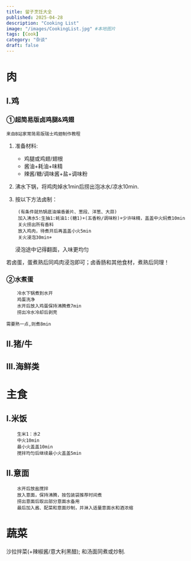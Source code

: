 ```yaml
---
title: 留子烹饪大全
published: 2025-04-28
description: "Cooking List"
image: "/images/CookingList.jpg" #本地图片
tags: [Cook]
category: "杂谈"
draft: false 
---
```


<style>
.photo {
    display: flex;
    flex-direction: column;
    align-items: center;
    text-align: center;
}

.photo img {
    margin: 0;
    max-width: 100%;
}

.photo p {
    font-size: 10px;
}
</style>

# 肉

## I.鸡

### ①超简易版卤鸡腿&鸡翅

`来自B站家常简易版瑞士鸡翅制作教程`

1. 准备材料:

    - 鸡腿或鸡翅/翅根
    - 酱油+耗油+味精
    - 辣酱/糖/调味酱+盐+调味粉

2. 沸水下锅，将鸡肉焯水1min后捞出泡冰水/凉水10min.

3. 按以下方法卤制：

        (有条件就热锅底油煸香姜片、葱段、洋葱、大蒜)
        加入沸水5:生抽1:蚝油1:(糖1)+(五香粉/调味粉)+少许味精，盖盖中火焖煮10min
        关火捞出所有香料
        放入鸡肉，待煮开后再盖盖小火5min
        关火浸泡30min+

    浸泡途中记得翻面，入味更均匀

若卤蛋，蛋煮熟后同鸡肉浸泡即可；卤香肠和其他食材，煮熟后同理！

### ②水煮蛋

        冷水下锅煮到水开
        鸡蛋洗净
        水开后放入鸡蛋保持沸腾煮7min
        捞出冷水冷却后剥壳
        
    需要熟一点,则煮8min
               

## II.猪/牛

## III.海鲜类

# 主食
## I.米饭

        生米1：水2
        中火10min
        最小火盖盖10min
        搅拌均匀后继续最小火盖盖5min
        

## II.意面

        水开后放盐搅拌
        放入意面，保持沸腾，按包装袋推荐时间煮
        捞出意面后取出部分意面水备用
        最后加入酱、配菜和意面炒制，并淋入适量意面水和酒浓缩



# 蔬菜
沙拉拌菜(+辣椒酱/意大利黑醋);
和汤面同煮或炒制.
